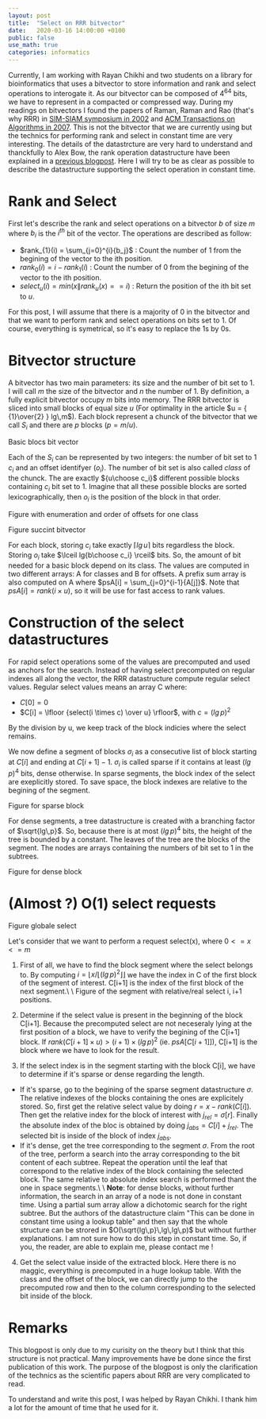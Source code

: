```yaml
---
layout: post
title:  "Select on RRR bitvector"
date:   2020-03-16 14:00:00 +0100
public: false
use_math: true
categories: informatics
---
```


Currently, I am working with Rayan Chikhi and two students on a library for bioinformatics that uses a bitvector to store information and rank and select operations to interogate it.
As our bitvector can be composed of $4^{64}$ bits, we have to represent in a compacted or compressed way.
During my readings on bitvectors I found the papers of Raman, Raman and Rao (that's why RRR) in [SIM-SIAM symposium in 2002](https://dl.acm.org/doi/10.5555/545381.545411) and [ACM Transactions on Algorithms in 2007](https://dl.acm.org/doi/10.1145/1290672.1290680).
This is not the bitvector that we are currently using but the technics for performing rank and select in constant time are very interesting.
The details of the datastrcture are very hard to understand and thanckfully to Alex Bow, the rank operation datastructure have been explained in a [previous blogpost](https://alexbowe.com/rrr/).
Here I will try to be as clear as possible to describe the datastructure supporting the select operation in constant time.

# Rank and Select

First let's describe the rank and select operations on a bitvector $b$ of size $m$ where $b_i$ is the $i^{th}$ bit of the vector.
The operations are described as follow:

* $rank_{1}(i) = \sum_{j=0}^{i}{b_j}$ : Count the number of 1 from the begining of the vector to the ith position.
* $rank_{0}(i) = i - rank_{1}(i)$ : Count the number of 0 from the begining of the vector to the ith position.
* $select_{u}(i) = min(x \| rank_{u}(x) == i)$ : Return the position of the ith bit set to $u$.

For this post, I will assume that there is a majority of 0 in the bitvector and that we want to perform rank and select operations on bits set to 1.
Of course, everything is symetrical, so it's easy to replace the 1s by 0s.

# Bitvector structure

A bitvector has two main parameters: its size and the number of bit set to 1.
I will call $m$ the size of the bitvector and $n$ the number of 1.
By definition, a fully explicit bitvector occupy $m$ bits into memory.
The RRR bitvector is sliced into small blocks of equal size $u$ (For optimality in the article $u = { {1}\over{2} } lg\,m$).
Each block represent a chunck of the bitvector that we call $S_i$ and there are $p$ blocks ($p = m / u$).

Basic blocs bit vector

Each of the $S_i$ can be represented by two integers: the number of bit set to 1 $c_i$ and an offset identifyer ($o_i$).
The number of bit set is also called *class* of the chunck.
The are exactly ${u\choose c_i}$ different possible blocks containing $c_i$ bit set to 1.
Imagine that all these possible blocks are sorted lexicographically, then $o_i$ is the position of the block in that order.

Figure with enumeration and order of offsets for one class

Figure succint bitvector

For each block, storing $c_i$ take exactly $\lceil lg\,u \rceil$ bits regardless the block.
Storing $o_i$ take $\lceil lg{b\choose c_i} \rceil$ bits.
So, the amount of bit needed for a basic block depend on its class.
The values are computed in two different arrays: A for classes and B for offsets.
A prefix sum array is also computed on A where $psA[i] = \sum_{j=0}^{i-1}{A[j]}$.
Note that $psA[i] = rank(i \times u)$, so it will be use for fast access to rank values.

# Construction of the select datastructures

For rapid select operations some of the values are precomputed and used as anchors for the search.
Instead of having select precomputed on regular indexes all along the vector, the RRR datastructure compute regular select values.
Regular select values means an array C where:
* $C[0] = 0$
* $C[i] = \lfloor {select(i \times c) \over u} \rfloor$, with $c = (lg\,p)^2$

By the division by u, we keep track of the block indicies where the select remains.

We now define a segment of blocks $\sigma_i$ as a consecutive list of block starting at $C[i]$ and ending at $C[i+1]-1$.
$\sigma_i$ is called sparse if it contains at least $(lg\,p)^4$ bits, dense otherwise.
In sparse segments, the block index of the select are exeplicitly stored.
To save space, the block indexes are relative to the begining of the segment.

Figure for sparse block

For dense segments, a tree datastructure is created with a branching factor of $\sqrt{lg\,p}$.
So, because there is at most $(lg\,p)^4$ bits, the height of the tree is bounded by a constant.
The leaves of the tree are the blocks of the segment.
The nodes are arrays containing the numbers of bit set to 1 in the subtrees.

Figure for dense block


# (Almost ?) O(1) select requests

Figure globale select

Let's consider that we want to perform a request select(x), where $0 <= x <= m$

1. First of all, we have to find the block segment where the select belongs to.
By computing $i= \lfloor x / \lfloor (lg\,p)^2 \rfloor \rfloor$ we have the index in C of the first block of the segment of interest.
C[i+1] is the index of the first block of the next segment.\\
\\
Figure of the segment with relative/real select i, i+1 positions.

2. Determine if the select value is present in the beginning of the block C[i+1].
Because the precomputed select are not neceseraly lying at the first position of a block, we have to verify the begining of the C[i+1] block.
If $rank(C[i+1] \times u) > (i+1) \times (lg\,p)^2$ (ie. $psA[C[i+1]]$), C[i+1] is the block where we have to look for the result.

3. If the select index is in the segment starting with the block C[i], we have to determine if it's sparse or dense regarding the length.
* If it's sparse, go to the begining of the sparse segment datastructure $\sigma$. The relative indexes of the blocks containing the ones are explicitely stored. So, first get the relative select value by doing $r = x - rank(C[i])$. Then get the relative index for the block of interest with $j_{rel} = \sigma[r]$. Finally the absolute index of the bloc is obtained by doing $j_{abs} = C[i] + j_{rel}$. The selected bit is inside of the block of index $j_{abs}$.
* If it's dense, get the tree corresponding to the segment $\sigma$.
From the root of the tree, perform a search into the array corresponding to the bit content of each subtree. Repeat the operation until the leaf that correspond to the relative index of the block containing the selected block. The same relative to absolute index search is performed thant the one in space segments.\\
\\
**Note**: for dense blocks, without further information, the search in an array of a node is not done in constant time. Using a partial sum array allow a dichotomic search for the right subtree. But the authors of the datastructure claim "This can be done in constant time using a lookup table" and then say that the whole structure can be strored in $O(\sqrt{lg\,p}\,lg\,lg\,p)$ but without further explanations. I am not sure how to do this step in constant time. So, if you, the reader, are able to explain me, please contact me !

4. Get the select value inside of the extracted block. Here there is no maggic, everything is precomputed in a huge lookup table. With the class and the offset of the block, we can directly jump to the precomputed row and then to the column corresponding to the selected bit inside of the block.


# Remarks

This blogpost is only due to my curisity on the theory but I think that this structure is not practical. Many improvements have be done since the first publication of this work. The purpose of the blogpost is only the clarification of the technics as the scientific papers about RRR are very complicated to read.

To understand and write this post, I was helped by Rayan Chikhi. I thank him a lot for the amount of time that he used for it.

